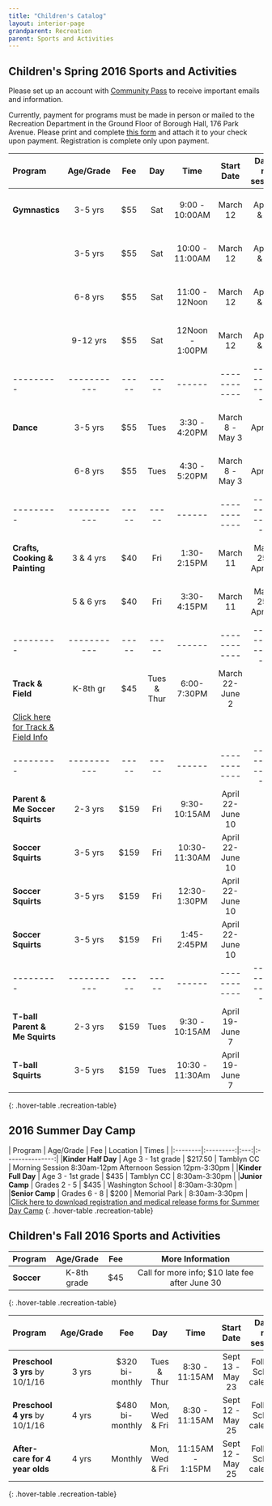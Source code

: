 ```yaml
---
title: "Children's Catalog"
layout: interior-page
grandparent: Recreation
parent: Sports and Activities
---
```


## Children's Spring 2016 Sports and Activities
Please set up an account with [Community Pass](https://register.communitypass.net/reg/login.cfm?D%3CN%21%2E%22_W%22F%299SZWV%5C%21%3DHNW%3BR%3AZQI%2F79%2CKX03%3DBIP%27B%5EF%25U99%2B) to receive important emails and information. 

Currently, payment for programs must be made in person or mailed to the Recreation Department in the Ground Floor of Borough Hall, 176 Park Avenue.  Please print and complete [this form](http://static.rutherford-nj.com/recreation/Recreation_ProgramRegistration.pdf) and attach it to your check upon payment. Registration is complete only upon payment.

| Program | Age/Grade | Fee |	Day | Time | Start Date |	Dates no session | Number of classes | Location |
|:--------|:---------:|:---:|:---:|:----:|:----------:|:----------------:|:-----------------:|:--------:|
|**Gymnastics** | 	3-5 yrs |	$55 |	Sat	| 9:00 - 10:00AM |	March 12 | April 2 & 23 | 8 |	Tamblyn Field Civic Center|
| | 3-5 yrs |	$55 |	Sat	| 10:00 - 11:00AM |	March 12 |	April 2 & 23 |	8	| Tamblyn Field Civic Center |
| | 6-8 yrs |	$55 |	Sat |	11:00 - 12Noon	| March 12	| April 2 & 23 |	8	| Tamblyn Field Civic Center |
| | 9-12 yrs |	$55 | Sat |	12Noon - 1:00PM |	March 12 |	April 2 & 23 |	8	| Tamblyn Field Civic Center|
|---------|-----------|-----|-----|------|------------|------------------|-------------------|----------|
|**Dance** | 3-5 yrs | $55 | Tues |	3:30 - 4:20PM |	March 8 - May 3 |	April 12 | 8	| Tamblyn Field Civic Center |
| | 6-8 yrs |	$55 | Tues | 4:30 - 5:20PM |	March 8 - May 3 |	April 12 |	8 | Tamblyn Field Civic Center |
|---------|-----------|-----|-----|------|------------|------------------|-------------------|----------|
|**Crafts, Cooking & Painting**|	3 & 4 yrs |	$40 | Fri |	1:30-2:15PM | March 11 |	March 25 & April 15 |	8 | Tamblyn Field Civic Center |
| | 5 & 6 yrs |	$40 |	Fri |	3:30-4:15PM |	March 11 |	March 25  & April 15 | 8	| Tamblyn Field Civic Center|
|---------|-----------|-----|-----|------|------------|------------------|-------------------|----------|
|**Track & Field** |	K-8th gr |	$45 | Tues & Thur	| 6:00-7:30PM	| March 22-June 2 | |	16 - 18 practices	| Tryon Field |
[Click here for Track & Field Info](../../2016/02/29/track-and-field-registration/)| | | | | | | | 
|---------|-----------|-----|-----|------|------------|------------------|-------------------|----------|
|**Parent & Me Soccer Squirts** |	2-3 yrs |	$159 | 	Fri |	9:30-10:15AM	| April 22-June 10 | |	8 |	Wall Field |
|**Soccer Squirts** | 3-5 yrs |	$159 | Fri |	10:30-11:30AM |	April 22-June 10 | |	8 | Wall Field |
|**Soccer Squirts** | 3-5 yrs |	$159 | Fri |	12:30-1:30PM |	April 22-June 10 | | 8 | Wall Field |
|**Soccer Squirts**	| 3-5 yrs |	$159 | Fri |	1:45-2:45PM	 | April 22-June 10 |	| 8 | Wall Field |
|---------|-----------|-----|-----|------|------------|------------------|-------------------|----------|
|**T-ball Parent & Me Squirts** | 2-3 yrs |	$159 | Tues |	9:30 - 10:15AM |	April 19-June 7 |	| 8 |	Wall Field|
|**T-ball Squirts** |	3-5 yrs |	$159 |	Tues |	10:30 - 11:30Am |	April 19-June 7 |	| 8 |	Wall Field |
{: .hover-table .recreation-table}

## 2016 Summer Day Camp

| Program | Age/Grade | Fee |	Location | Times | 
|:--------|:---------:|:---:|:---------------:|
|**Kinder Half Day** | Age 3 - 1st grade | $217.50 | Tamblyn CC | Morning Session 8:30am-12pm Afternoon Session 12pm-3:30pm |
|**Kinder Full Day** | Age 3 - 1st grade | $435 | Tamblyn CC | 8:30am-3:30pm |
|**Junior Camp** | Grades 2 - 5 | $435 | Washington School | 8:30am-3:30pm |
|**Senior Camp** | Grades 6 - 8 | $200 | Memorial Park | 8:30am-3:30pm |
|[Click here to download registration and medical release forms for Summer Day Camp](https://storage.googleapis.com/static.rutherford-nj.com/recreation/posts/2016Day%20Camp%20Registration%20forms.pdf)
{: .hover-table .recreation-table}

## Children's Fall 2016 Sports and Activities

| Program | Age/Grade | Fee |	More Information |
|:--------|:---------:|:---:|:---------------:|
|**Soccer** | K-8th grade | $45 |	Call for more info; $10 late fee after June 30	| 
{: .hover-table .recreation-table}

| Program | Age/Grade | Fee |	Day | Time | Start Date |	Dates no session | Number of classes | Location |
|:--------|:---------:|:---:|:---:|:----:|:----------:|:----------------:|:-----------------:|:--------:|
|**Preschool 3 yrs** by 10/1/16 | 3 yrs | $320 bi-monthly |	Tues & Thur	| 8:30 - 11:15AM |	Sept 13 - May 23 |	Follows School calendar	| |	Tamblyn Field Civic Center|
|**Preschool 4 yrs** by 10/1/16 |	4 yrs |	$480 bi-monthly	|  Mon, Wed & Fri |	8:30 - 11:15AM | Sept 12 - May 25 |	Follows School calendar |	|	Tamblyn Field Civic Center|
|**After-care for 4 year olds** | 4 yrs |	Monthly	| Mon, Wed & Fri	| 11:15AM - 1:15PM |	Sept 12 - May 25 | Follows School calendar |	|	Tamblyn Field Civic Center|
{: .hover-table .recreation-table}
